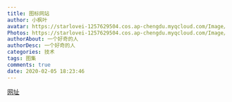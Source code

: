 ```yaml
---
title: 图标网站
author: 小枫叶
avatar: https://starlovei-1257629504.cos.ap-chengdu.myqcloud.com/Image/78468086_p0.png
Photos: https://starlovei-1257629504.cos.ap-chengdu.myqcloud.com/Image/20200205204711.png
authorAbout: 一个好奇的人
authorDesc: 一个好奇的人
categories: 技术
tags: 图集
comments: true
date: 2020-02-05 18:23:46
---
```

[网址](https://www.runoob.com/font-awesome/fontawesome-reference.html)